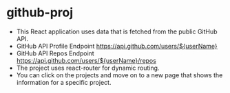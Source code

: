 # github-proj

- This React application uses data that is fetched from the public GitHub API.
- GitHub API Profile Endpoint https://api.github.com/users/${userName}
- GitHub API Repos Endpoint https://api.github.com/users/${userName}/repos
- The project uses react-router for dynamic routing. 
- You can click on the projects and move on to a new page that shows the information for a specific project.
